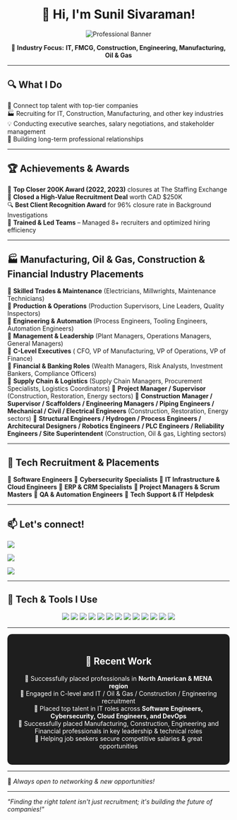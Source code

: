 <div align="center">

# 👋 Hi, I'm Sunil Sivaraman!

![Professional Banner](https://github.com/imsunilsivaraman/imsunilsivaraman2/blob/main/Sunil%20Sivaraman.gif?raw=true)

🔹 **Industry Focus:** **IT, FMCG, Construction, Engineering, Manufacturing, Oil & Gas**
</div>

---

## 🔍 What I Do
🎯 Connect top talent with top-tier companies  
🏭 Recruiting for IT, Construction, Manufacturing, and other key industries  
💡 Conducting executive searches, salary negotiations, and stakeholder management  
🤝 Building long-term professional relationships  



---

## 🏆 Achievements & Awards
🏅 **Top Closer 200K Award (2022, 2023)** closures at The Staffing Exchange  
🎯 **Closed a High-Value Recruitment Deal** worth CAD $250K  
🔍 **Best Client Recognition Award** for 96% closure rate in Background Investigations  
🚀 **Trained & Led Teams** – Managed 8+ recruiters and optimized hiring efficiency  

---

## 🏭 Manufacturing, Oil & Gas, Construction & Financial Industry Placements
📌 **Skilled Trades & Maintenance** (Electricians, Millwrights, Maintenance Technicians)  
📌 **Production & Operations** (Production Supervisors, Line Leaders, Quality Inspectors)  
📌 **Engineering & Automation** (Process Engineers, Tooling Engineers, Automation Engineers)  
📌 **Management & Leadership** (Plant Managers, Operations Managers, General Managers)  
📌 **C-Level Executives** ( CFO, VP of Manufacturing, VP of Operations, VP of Finance)  
📌 **Financial & Banking Roles** (Wealth Managers, Risk Analysts, Investment Bankers, Compliance Officers)  
📌 **Supply Chain & Logistics** (Supply Chain Managers, Procurement Specialists, Logistics Coordinators)
📌 **Project Manager / Supervisor** (Construction, Restoration, Energy sectors) 
📌 **Construction Manager / Supervisor / Scaffolders / Engineering Managers / Piping Engineers / Mechanical / Civil / Electrical Engineers** (Construction, Restoration, Energy sectors) 
📌 **Structural Engineers / Hydrogen / Process Engineers / Architecural Designers / Robotics Engineers / PLC Engineers / Reliability Engineers / Site Superintendent** (Construction, Oil & gas, Lighting sectors)

---

## 🚀 Tech Recruitment & Placements
📌 **Software Engineers**
📌 **Cybersecurity Specialists** 
📌 **IT Infrastructure & Cloud Engineers** 
📌 **ERP & CRM Specialists**
📌 **Project Managers & Scrum Masters** 
📌 **QA & Automation Engineers** 
📌 **Tech Support & IT Helpdesk** 

---

## 📫 Let's connect!
<p align="center">
  
  <a href="https://www.linkedin.com/in/iamsunilsivaraman/"><img src="https://img.shields.io/badge/LinkedIn-Profile-blue?style=for-the-badge&logo=linkedin"></a> 
  
  <a href="mailto:sunilsvrmn@gmail.com"><img src="https://img.shields.io/badge/Email-Contact%20Me-red?style=for-the-badge&logo=gmail"></a>  
  
  <a href="mailto:sunilsvrmn@icloud.com"><img src="https://img.shields.io/badge/Email-Contact%20Me-red?style=for-the-badge&logo=gmail"></a>  
</p>

---

## 🚀 Tech & Tools I Use
<p align="center">
  <img src="https://img.shields.io/badge/GitHub-181717?style=for-the-badge&logo=github">  
  <img src="https://img.shields.io/badge/LinkedIn%20Recruiter-0077B5?style=for-the-badge&logo=linkedin">  
  <img src="https://img.shields.io/badge/Indeed-003A9B?style=for-the-badge&logo=indeed">  
  <img src="https://img.shields.io/badge/SignalHire-FF6F00?style=for-the-badge"> 
  <img src="https://img.shields.io/badge/SignalHire-FF6F00?style=for-the-badge">
  <img src="https://img.shields.io/badge/ZoomInfo-E2231A?style=for-the-badge">  
  <img src="https://img.shields.io/badge/Monster-5A0FC8?style=for-the-badge">  
  <img src="https://img.shields.io/badge/GulfTalent-009688?style=for-the-badge">  
  <img src="https://img.shields.io/badge/Bayt-0077B5?style=for-the-badge">  
  <img src="https://img.shields.io/badge/GulfCareers-20C997?style=for-the-badge">  
  <img src="https://img.shields.io/badge/NaukriGulf-E60023?style=for-the-badge">  
  <img src="https://img.shields.io/badge/ATS%20Software-FF8C00?style=for-the-badge">  
  <img src="https://img.shields.io/badge/Microsoft%20Office-2C68C3?style=for-the-badge&logo=microsoft">  
</p>

---

<div align="center" style="background-color:#1E1E1E; padding:20px; border-radius:10px; color:white;">

## 🎯 Recent Work
🔹 Successfully placed professionals in **North American & MENA region**  
🔹 Engaged in C-level and IT / Oil & Gas / Construction / Engineering recruitment  
🔹 Placed top talent in IT roles across **Software Engineers, Cybersecurity, Cloud Engineers, and DevOps**  
🔹 Successfully placed Manufacturing, Construction, Engineering and Financial professionals in key leadership & technical roles  
🔹 Helping job seekers secure competitive salaries & great opportunities  

</div>

---

🚀 _Always open to networking & new opportunities!_  

---

_"Finding the right talent isn't just recruitment; it's building the future of companies!"_
